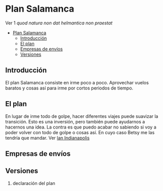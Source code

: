 # Plan Salamanca
Ver 1
_quod natura non dat helmantica non praestat_

- [Plan Salamanca](#plan-salamanca)
  - [Introducción](#introducción)
  - [El plan](#el-plan)
  - [Empresas de envíos](#empresas-de-envíos)
  - [Versiones](#versiones)

## Introducción
El plan Salamanca consiste en irme poco a poco. Aprovechar vuelos baratos y cosas así para irme por cortos periodos de tiempo.

## El plan
En lugar de irme todo de golpe, hacer diferentes viajes puede suavizar la transición. Esto es una inversión, pero también puede ayudarnos a hacernos una idea. La contra es que puedo acabar no sabiendo si voy a poder volver con todo de golpe o cosas así. En cuyo caso Betsy me las tendría que mandar. Ver [lan Indianapolis](Indianapolis.md)

## Empresas de envíos

## Versiones
1. declaración del plan